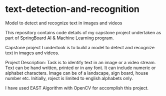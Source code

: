 # text-detection-and-recognition
Model to detect and recognize text in images and videos

This repository contains code details of my capstone project undertaken as part of SpringBoard AI & Machine Learning program.

Capstone project I undertook is to build a model to detect and recognize text in images and videos. 

Project Description: Task is to identify text in an image or a video stream. Text can be hand written, printed or in any font. It can include numeric or alphabet characters. Image can be of a landscape, sign board, house number etc. Initially, roject is limited to english alphabets only.

I have used EAST Algorithm with OpenCV for accomplish this project. 




